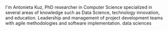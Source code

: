 
I'm Antonieta Kuz, PhD researcher in Computer Science specialized in several areas of knowledge such as Data Science, technology innovation, and education.
Leadership and management of project development teams with agile methodologies and software implementation.
data sciences


